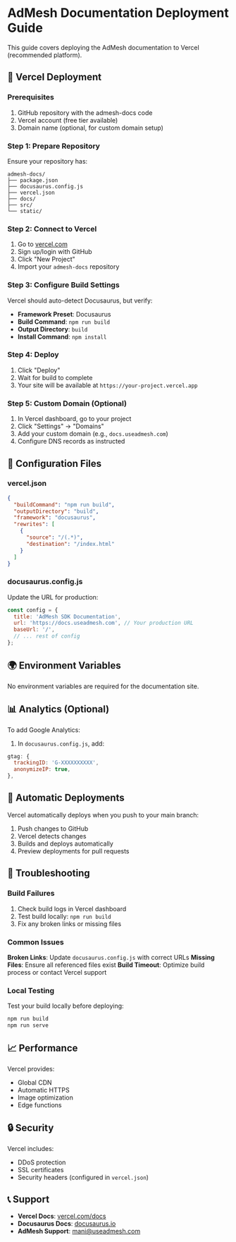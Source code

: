 # AdMesh Documentation Deployment Guide

This guide covers deploying the AdMesh documentation to Vercel (recommended platform).

## 🚀 Vercel Deployment

### Prerequisites

1. GitHub repository with the admesh-docs code
2. Vercel account (free tier available)
3. Domain name (optional, for custom domain setup)

### Step 1: Prepare Repository

Ensure your repository has:

```
admesh-docs/
├── package.json
├── docusaurus.config.js
├── vercel.json
├── docs/
├── src/
└── static/
```

### Step 2: Connect to Vercel

1. Go to [vercel.com](https://vercel.com)
2. Sign up/login with GitHub
3. Click "New Project"
4. Import your `admesh-docs` repository

### Step 3: Configure Build Settings

Vercel should auto-detect Docusaurus, but verify:

- **Framework Preset**: Docusaurus
- **Build Command**: `npm run build`
- **Output Directory**: `build`
- **Install Command**: `npm install`

### Step 4: Deploy

1. Click "Deploy"
2. Wait for build to complete
3. Your site will be available at `https://your-project.vercel.app`

### Step 5: Custom Domain (Optional)

1. In Vercel dashboard, go to your project
2. Click "Settings" → "Domains"
3. Add your custom domain (e.g., `docs.useadmesh.com`)
4. Configure DNS records as instructed

## 🔧 Configuration Files

### vercel.json

```json
{
  "buildCommand": "npm run build",
  "outputDirectory": "build",
  "framework": "docusaurus",
  "rewrites": [
    {
      "source": "/(.*)",
      "destination": "/index.html"
    }
  ]
}
```

### docusaurus.config.js

Update the URL for production:

```javascript
const config = {
  title: 'AdMesh SDK Documentation',
  url: 'https://docs.useadmesh.com', // Your production URL
  baseUrl: '/',
  // ... rest of config
};
```

## 🌍 Environment Variables

No environment variables are required for the documentation site.

## 📊 Analytics (Optional)

To add Google Analytics:

1. In `docusaurus.config.js`, add:

```javascript
gtag: {
  trackingID: 'G-XXXXXXXXXX',
  anonymizeIP: true,
},
```

## 🔄 Automatic Deployments

Vercel automatically deploys when you push to your main branch:

1. Push changes to GitHub
2. Vercel detects changes
3. Builds and deploys automatically
4. Preview deployments for pull requests

## 🐛 Troubleshooting

### Build Failures

1. Check build logs in Vercel dashboard
2. Test build locally: `npm run build`
3. Fix any broken links or missing files

### Common Issues

**Broken Links**: Update `docusaurus.config.js` with correct URLs
**Missing Files**: Ensure all referenced files exist
**Build Timeout**: Optimize build process or contact Vercel support

### Local Testing

Test your build locally before deploying:

```bash
npm run build
npm run serve
```

## 📈 Performance

Vercel provides:
- Global CDN
- Automatic HTTPS
- Image optimization
- Edge functions

## 🔒 Security

Vercel includes:
- DDoS protection
- SSL certificates
- Security headers (configured in `vercel.json`)

## 📞 Support

- **Vercel Docs**: [vercel.com/docs](https://vercel.com/docs)
- **Docusaurus Docs**: [docusaurus.io](https://docusaurus.io)
- **AdMesh Support**: [mani@useadmesh.com](mailto:mani@useadmesh.com)
